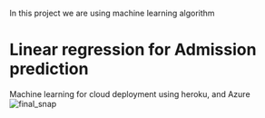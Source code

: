 In this project we are using machine learning algorithm 
# Linear regression for Admission prediction
Machine learning for cloud deployment using heroku, and Azure
![final_snap](https://user-images.githubusercontent.com/72783418/150921171-32e182c5-c586-4f14-93be-f4c92474ac9e.PNG)

